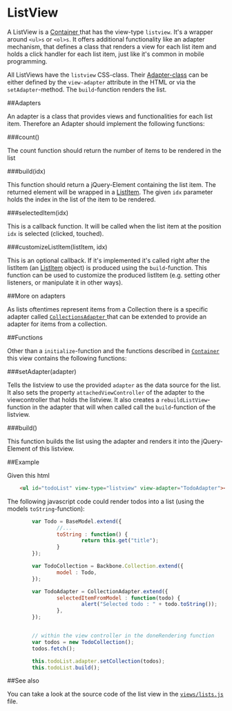 ListView
========

A ListView is a [ Container ](container.md) that has the view-type `listview`. It's a wrapper around
`<ul>s` or `<ol>s`. It offers additional functionality like an adapter mechanism, that defines a 
class that renders a view for each list item and holds a click handler for each list item, just like
it's common in mobile programming.

All ListViews have the `listview` CSS-class. Their [Adapter-class](#adapters) can be either defined by the
`view-adapter` attribute in the HTML or via the `setAdapter`-method. The `build`-function renders the list.

##Adapters

An adapter is a class that provides views and functionalities for each list item. Therefore an Adapter should implement
the following functions:

###count()

The count function should return the number of items to be rendered in the list

###build(idx)

This function should return a jQuery-Element containing the list item. The returned element will
be wrapped in a [ListItem](listitem.md). The given `idx` parameter holds the index in the list of
the item to be rendered.

###selectedItem(idx)

This is a callback function. It will be called when the list item at the position `idx` is selected (clicked, touched).

###customizeListItem(listItem, idx)

This is an optional callback. If it's implemented it's called right after the listItem (an [ListItem](listitem.md) object) is produced using the `build`-function. This function can be used to customize the produced listItem (e.g. setting other listeners, or manipulate it in other ways).


##More on adapters

As lists oftentimes represent items from a Collection there is a specific adapter called [ `CollectionsAdapter` ](../collectionsadapter.md) that
can be extended to provide an adapter for items from a collection.


##Functions

Other than a `initialize`-function and the functions described in [ `Container` ](container.md) this view contains the 
following functions:

###setAdapter(adapter)

Tells the listview to use the provided `adapter` as the data source for the list. It also sets the property `attachedViewController` of the adapter to the viewcontroller that holds the listview. It also creates a `rebuildListView`-function in the adapter that will when called call the `build`-function of the listview.


###build() 

This function builds the list using the adapter and renders it into the jQuery-Element of this listview.


##Example

Given this html

```html
	<ul id="todoList" view-type="listview" view-adapter="TodoAdapter"></ul>
```

The following javascript code could render todos into a list (using the models `toString`-function):


```javascript
		var Todo = BaseModel.extend({
				//...
				toString : function() {
						return this.get("title");
				}
		});

		var TodoCollection = Backbone.Collection.extend({
				model : Todo,
		});

		var TodoAdapter = CollectionAdapter.extend({
				selectedItemFromModel : function(todo) {
						alert("Selected todo : " + todo.toString());
				},
		});


		// within the view controller in the doneRendering function
		var todos = new TodoCollection();
		todos.fetch();

		this.todoList.adapter.setCollection(todos);
		this.todoList.build();
```

##See also

You can take a look at the source code of the list view in the [ `views/lists.js` ](../../views/lists.js) file.
